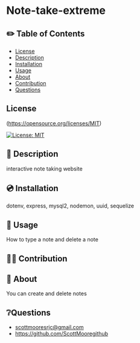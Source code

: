 # Note-take-extreme

## ✏️ Table of Contents

- [License](#license)
- [Description](#description)
- [Installation](#installation)
- [Usage](#usage)
- [About](#about)
- [Contribution](#contribution)
- [Questions](#questions)

## License  
  (https://opensource.org/licenses/MIT)
  
  [![License: MIT](https://img.shields.io/badge/License-MIT-yellow.svg)](https://opensource.org/licenses/MIT)

## 📄 Description 

 interactive note taking website

## 💿 Installation

 dotenv, express, mysql2, nodemon, uuid, sequelize

## 🧰 Usage
 How to type a note and delete a note

## 🧑‍💻 Contribution
 

## 📝 About
 You can create and delete notes


## ❔Questions
- scottmooresrjc@gmail.com
- https://github.com/ScottMooregithub

